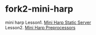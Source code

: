 fork2-mini-harp
===============

mini harp
Lesson1. [Mini Harp Static Server](https://gist.github.com/hayeah/0087d2379f1749c1c6cf)  
Lesson2. [Mini Harp Preprocessors](https://gist.github.com/hayeah/23bfee355db5630750e9)
